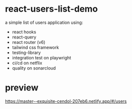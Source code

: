 # react-users-list-demo

a simple list of users application using:

- react hooks
- react-query
- react router (v6)
- tailwind css framework
- testing-library
- integration test on playwright
- ci/cd on netflix
- quality on sonarcloud

# preview

https://master--exquisite-cendol-207eb6.netlify.app/#/users
